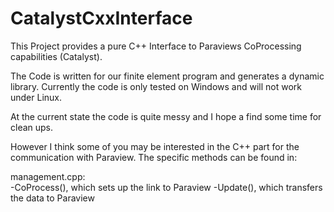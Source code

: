 # CatalystCxxInterface

This Project provides a pure C++ Interface to Paraviews CoProcessing capabilities (Catalyst).

The Code is written for our finite element program and generates a dynamic library. Currently the code is only tested on Windows and will not work under Linux.

At the current state the code is quite messy and I hope a find some time for clean ups.

However I think some of you may be interested in the C++ part for the communication with Paraview. The specific methods can be found in:

management.cpp:  
  -CoProcess(), which sets up the link to Paraview
  -Update(), which transfers the data to Paraview
  
  
